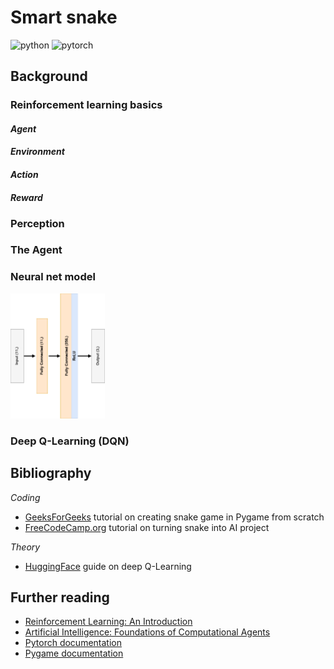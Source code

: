# Smart snake
![python](https://img.shields.io/badge/Python-FFD43B?style=for-the-badge&logo=python&logoColor=blue)
![pytorch](https://img.shields.io/badge/PyTorch-EE4C2C?style=for-the-badge&logo=pytorch&logoColor=white)


## Background
### Reinforcement learning basics

#### _Agent_

#### _Environment_

#### _Action_

#### _Reward_


### Perception

### The Agent

### Neural net model

<img src="./src/docs/LinearNet.png" height="200">

### Deep Q-Learning (DQN)



## Bibliography

_Coding_
- [GeeksForGeeks](https://www.geeksforgeeks.org/snake-game-in-python-using-pygame-module/) tutorial on creating snake game in Pygame from scratch
- [FreeCodeCamp.org](https://www.youtube.com/watch?v=L8ypSXwyBds) tutorial on turning snake into AI project

_Theory_
- [HuggingFace](https://huggingface.co/deep-rl-course/unit3/deep-q-network?fw=pt) guide on deep Q-Learning

## Further reading
- [Reinforcement Learning: An Introduction](http://incompleteideas.net/book/the-book.html)
- [Artificial Intelligence: Foundations of Computational Agents](http://www.cambridge.org/9781107195394)
- [Pytorch documentation](https://pytorch.org/docs/stable/index.html)
- [Pygame documentation](https://www.pygame.org/docs/)